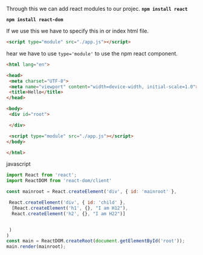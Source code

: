 
Through this we can add react modules to our projec.
**`npm install react`**

**`npm install react-dom`**

If we use this we have to specify this in or index html file.

```html
<script type="module" src="./app.js"></script>
```

hear we have to use `type='module'` to use the npm react component.


``` html
<html lang="en">

<head>
 <meta charset="UTF-8">
 <meta name="viewport" content="width=device-width, initial-scale=1.0">
 <title>Hello</title>
</head>

<body>
 <div id="root">

 </div>

 <script type="module" src="./app.js"></script>
</body>

</html>
```



javascript


```javascript
import React from 'react';
import ReactDOM from 'react-dom/client'

const mainroot = React.createElement('div', { id: 'mainroot' },

 React.createElement('div', { id: 'child' },
  [React.createElement('h1', {}, "I am H12"),
  React.createElement('h2', {}, "I am H22")]


 )
)
const main = ReactDOM.createRoot(document.getElementById('root'));
main.render(mainroot);

```

